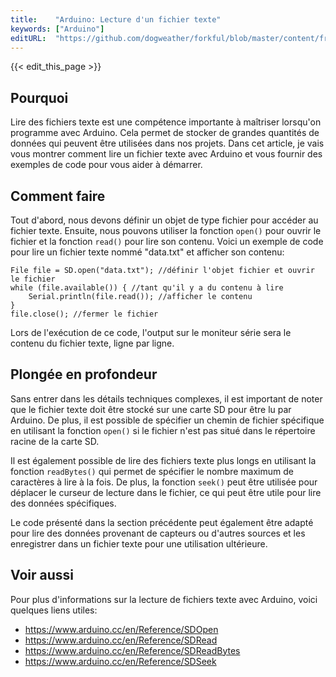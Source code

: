 ```yaml
---
title:    "Arduino: Lecture d'un fichier texte"
keywords: ["Arduino"]
editURL:  "https://github.com/dogweather/forkful/blob/master/content/fr/arduino/reading-a-text-file.md"
---
```


{{< edit_this_page >}}

## Pourquoi

Lire des fichiers texte est une compétence importante à maîtriser lorsqu'on programme avec Arduino. Cela permet de stocker de grandes quantités de données qui peuvent être utilisées dans nos projets. Dans cet article, je vais vous montrer comment lire un fichier texte avec Arduino et vous fournir des exemples de code pour vous aider à démarrer.

## Comment faire

Tout d'abord, nous devons définir un objet de type fichier pour accéder au fichier texte. Ensuite, nous pouvons utiliser la fonction `open()` pour ouvrir le fichier et la fonction `read()` pour lire son contenu. Voici un exemple de code pour lire un fichier texte nommé "data.txt" et afficher son contenu:

```Arduino
File file = SD.open("data.txt"); //définir l'objet fichier et ouvrir le fichier
while (file.available()) { //tant qu'il y a du contenu à lire
    Serial.println(file.read()); //afficher le contenu
}
file.close(); //fermer le fichier
```

Lors de l'exécution de ce code, l'output sur le moniteur série sera le contenu du fichier texte, ligne par ligne.

## Plongée en profondeur

Sans entrer dans les détails techniques complexes, il est important de noter que le fichier texte doit être stocké sur une carte SD pour être lu par Arduino. De plus, il est possible de spécifier un chemin de fichier spécifique en utilisant la fonction `open()` si le fichier n'est pas situé dans le répertoire racine de la carte SD.

Il est également possible de lire des fichiers texte plus longs en utilisant la fonction `readBytes()` qui permet de spécifier le nombre maximum de caractères à lire à la fois. De plus, la fonction `seek()` peut être utilisée pour déplacer le curseur de lecture dans le fichier, ce qui peut être utile pour lire des données spécifiques.

Le code présenté dans la section précédente peut également être adapté pour lire des données provenant de capteurs ou d'autres sources et les enregistrer dans un fichier texte pour une utilisation ultérieure.

## Voir aussi

Pour plus d'informations sur la lecture de fichiers texte avec Arduino, voici quelques liens utiles:

- https://www.arduino.cc/en/Reference/SDOpen
- https://www.arduino.cc/en/Reference/SDRead
- https://www.arduino.cc/en/Reference/SDReadBytes
- https://www.arduino.cc/en/Reference/SDSeek